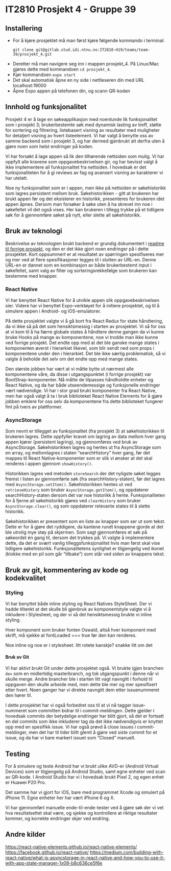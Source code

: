 IT2810 Prosjekt 4 - Gruppe 39
======

## Installering

* For å kjøre prosjektet må man først kjøre følgende kommando i terminal:
    ```
    git clone git@gitlab.stud.idi.ntnu.no:IT2810-H19/teams/team-39/prosjekt_4.git
    ```
* Deretter må man navigere seg inn i mappen prosjekt_4. 
  På Linux/Mac gjøres dette med kommandoen `cd prosjekt_4`.
* Kjør kommandoen `expo start`
* Det skal automatisk åpne en ny side i nettleseren din med URL localhost:19000
* Åpne Expo appen på telefonen din, og scann QR-koden



## Innhold og funksjonalitet

Prosjekt 4 er å lage en søkeapplikasjon med noenlunde lik funksjonalitet som i prosjekt 3; brukerbestemte søk med dynamisk lasting av treff, støtte for sortering og filtrering, listebasert visning av resultater med muligheter for detaljert visning av hvert listeelement. Vi har valgt å benytte oss av samme backend som i prosjekt 3, og har dermed gjenbrukt alt derfra uten å gjøre noen som helst endringer på koden.

Vi har forsøkt å lage appen så lik den tilhørende nettsiden som mulig. Vi har oppfylt alle kravene som oppgavebeskrivelsen gir, og har bevisst valgt å ikke implementere all funksjonalitet fra nettsiden. I hovedsak er det funksjonaliteten for å gi reviews av fag og avansert visning av karakterer vi har utelatt. 

Noe ny funksjonalitet som er i appen, men ikke på nettsiden er søkehistorikk som lagres persistent mellom bruk. Søkehistorikken - gitt at brukeren har brukt appen før og det eksisterer en historikk, presenteres for brukeren idet appen åpnes. Dersom man forsøker å søke uten å ha skrevet inn noe i søkefeltet vil det også vises. Her kan brukeren i tillegg trykke på et tidligere søk for å gjennomføre søket på nytt, eller slette all søkehistorikk.

## Bruk av teknologi

Beskrivelse av teknologien brukt backend er grundig dokumentert i [readme til forrige prosjekt](https://gitlab.stud.idi.ntnu.no/IT2810-H19/teams/team-39/prosjekt_3), og den er det ikke gjort noen endringer på i dette prosjektet. 
Kort oppsummert er at resultatet av spørringen spesifiseres mer og mer ved at flere spesifikasjoner legges til i slutten av URL-en. 
Denne URL-en er dannet som en kombinasjon av både brukerbestemt input i søkefeltet, samt valg av filter og sorteringsrekkefølge som brukeren kan bestemme med knapper. 

### React Native
Vi har benyttet React Native for å utvikle appen slik oppgavebeskrivelsen sier. 
Videre har vi benyttet Expo-verktøyet for å initiere prosjektet, og til å simulere appen i Android- og iOS-emulatorer. 

På dette prosjektet valgte vi å gå bort fra React Redux for state håndtering, da vi ikke så på det som hensiktsmessig i starten av prosjektet. 
Vi så for oss at vi kom til å ha færre globale states å håndtere denne gangen da vi kunne bruke Hooks på mange av komponentene, 
noe vi trodde man ikke kunne ved forrige prosjekt. Det endte opp med at det ble ganske mange states i komponenten øverst i hierarkiet likevel, 
som blir sendt ned som props i komponentene under den i hierarkiet. Det ble ikke særlig problematisk, 
så vi valgte å beholde det selv om det endte opp med mange states. 
 
Den største jobben har vært at vi måtte bytte ut nærmest alle komponentene våre, da disse i utgangspunktet (i forrige prosjekt) var BootStrap-komponenter. 
Nå måtte de tilpasses håndholdte enheter og React Native, og da har både utseendemessige og funksjonelle endringer vært nødvendige. 
Vi har i stor grad brukt komponenter fra React Native, men har også valgt å ta i bruk biblioteket React Native Elements 
for å gjøre jobben enklere for oss selv da komponentene fra dette biblioteket fungerer fint på tvers av plattformer. 


### AsyncStorage
Som nevnt er tillegget av funksjonalitet (fra prosjekt 3) at søkehistorikken til brukeren lagres. 
Dette oppfyller kravet om lagring av data mellom hver gang appen kjører (persistent lagring), og gjennomføres ved bruk av AsyncStorage. 
Søkehistorikken lagres og hentes ut fra AsyncStorage som en array, og mellomlagres i staten “searchHistory” hver gang, 
før det mappes til React Native-komponenter som er slik vi ønsker at det skal renderes i appen gjennom `showHistory()`. 

Historikken lagres ved metoden `storeSearch` der det nyligste søket legges fremst i listen av gjennomførte søk (fra searchHistory-staten),
før det lagres med `AsyncStorage.setItem()`. Søkehistorikken hentes ut ved `retrieveHistory` som bruker `AsyncStorage.getItem()`, 
og oppdaterer searchHistory-staten dersom det var noe historikk å hente. Funksjonaliteten for å fjerne all 
søkehistorikk gjøres ved `clearHistory` som bruker `AsyncStorage.clear()`, og som oppdaterer relevante states til å slette historikk.

Søkehistorikken er presentert som en liste av knapper som ser ut som tekst. 
Dette er for å gjøre det ryddigere, da kantene rundt knappene gjorde at det ble utrolig mye støy på skjermen. 
Som sagt gjennomføres et søk på søkeordet én gang til, dersom det trykkes på. 
Vi valgte å implementere dette, da det er svært vanlig tilleggsfunksjonalitet hvis man først skal vise tidligere søkehistorikk. 
Funksjonalitetens synlighet er tilgjengelig ved ikonet (klokke med en pil som går “tilbake”) som står ved siden av knappens tekst.


## Bruk av git, kommentering av kode og kodekvalitet

### Styling
Vi har benyttet både inline styling og React Natives StyleSheet. Der vi hadde tiltenkt at det skulle bli gjenbruk av komponentstyle valgte vi å inkludere i Stylesheet, og der vi så det hensiktsmessig brukte vi inline styling. 

Hver komponent som bruker fonten Oswald, altså hver komponent med skrift, må sjekke at fontLoaded === true før den kan renderes.

 
Noe inline og noe er i stylesheet. litt rotete kanskje? snakke litt om det

#### Bruk av Git
Vi har aktivt brukt Git under dette prosjektet også. Vi brukte igjen branchen `dev` som en midlertidig masterbranch, og tok utgangspunkt i denne når vi skulle merge. 
Andre brancher ble i starten litt vagt navngitt i forhold til oppgaven den skulle arbeide med, men dette ble mer og mer spesifisert etter hvert. Noen ganger har vi direkte navngitt dem etter issuenummeret den hører til.

I dette prosjektet har vi også forbedret oss til at vi nå tagger issue-nummeret som committen bidrar til i commit-meldingen. 
Dette gjelder i hovedsak commits der betydelige endringer har blitt gjort, så det er fortsatt en del commits som ikke inkluderer tag da det ikke nødvendigvis er knyttet opp med en spesifikk issue. 
Vi har også prøvd å close issues i commit-meldinger, men det har til tider blitt glemt å gjøre ved siste commit for et issue, og da har vi bare markert issuet som “Closed” manuelt. 


## Testing
For å simulere og teste Android har vi brukt ulike AVD-er (Android Virtual Devices) som er tilgjengelig på Android Studio, 
samt egne enheter ved scan av QR-kode. I Android Studio har vi i hovedsak brukt Pixel 2, og egen enhet er Huawei P20 Pro.

Det samme har vi gjort for iOS, bare med programmet Xcode og simulert på iPhone 11. Egne enheter her har vært iPhone 6 og X.

Vi har gjennomført manuelle ende-til-ende-tester ved å gjøre søk der vi vet hva resultatsettet skal være, 
og sjekke og kontrollere at riktige resultater kommer, og korrekte endringer skjer ved endring. 


## Andre kilder
https://react-native-elements.github.io/react-native-elements/
https://facebook.github.io/react-native/
https://medium.com/building-with-react-native/what-is-asyncstorage-in-react-native-and-how-you-to-use-it-with-app-state-manager-1x09-b8c636ce5f6e
